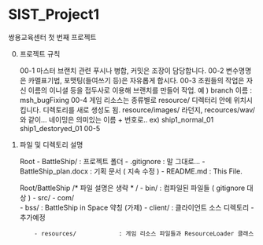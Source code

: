 # SIST_Project1
쌍용교육센터 첫 번째 프로젝트 

00. 프로젝트 규칙

	00-1
		마스터 브랜치 관련 푸시나 병합, 커밋은 조장이 담당합니다.
	00-2
		변수명명은 카멜표기법, 포맷팅(들여쓰기 등)은 자유롭게 합시다.
	00-3
		조원들의 작업은 자신 이름의 이니셜 등을 접두사로 이용해 브랜치를 만들어 작업.
		예 ) branch 이름 :  msh_bugFixing
	00-4
		게임 리소스는 종류별로 resource/ 디렉터리 안에 위치시킵니다. 
		디렉토리를 새로 생성도 됨.
		resource/images/ 라던지, recources/wav/ 와 같이...
		네이밍은 의미있는 이름 + 번호로..
		ex)  ship1_normal_01
		     ship1_destoryed_01 
	00-5


01. 파일 및 디렉토리 설명

	Root
		- BattleShip/ 				: 프로젝트 폴더
		- .gitignore				: 말 그대로...
		- BattleShip_plan.docx 		: 기획 문서 ( 지속 수정 )
		- README.md 				: This File.

	Root/BattleShip    /* 파일 설명은 생략 * /
		- bin/						: 컴파일된 파일들 ( gitignore 대상 )
		- src/
			- com/	
				- bss/				: BattleShip in Space 약칭 (가제)
					- client/		: 클라이언트 소스 디렉토리
					- 추가예정

			- resources/			: 게임 리소스 파일들과 ResourceLoader 클래스 

